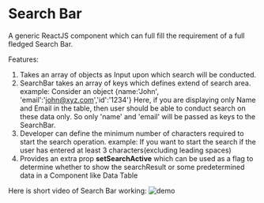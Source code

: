 # Search Bar
A generic ReactJS component which can full fill the requirement of a full fledged Search Bar.

Features:
1. Takes an array of objects as Input upon which search will be conducted.
2. SearchBar takes an array of keys which defines extend of search area.
example: Consider an object {name:'John', 'email':'john@xyz.com','id':'1234'}
Here, if you are displaying only Name and Email in the table, then user should be able to conduct search on these data only.
So only 'name' and 'email' will be passed as keys to the SearchBar.
3. Developer can define the minimum number of characters required to start the search operation.
example: If you want to start the search if the user has entered at least 3 characters(excluding leading spaces)
4. Provides an extra prop **setSearchActive** which can be used as a flag to determine whether to show 
the searchResult or some predetermined data in a Component like Data Table   

Here is short video of Search Bar working:
![demo](https://github.com/SagarTrimukhe/search_bar_react/blob/master/demo/Demo.gif)
